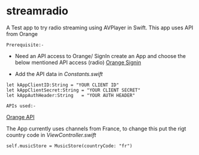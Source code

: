 # streamradio
A Test app to try radio streaming using AVPlayer in Swift.
This app uses API from Orange

`Prerequisite:-`
* Need an API access to Orange/ SignIn create an App and choose the below mentioned API access (radio)
[Orange Signin](https://developer.orange.com/signin)

* Add the API data in *Constants.swift*
```
let kAppClientID:String = "YOUR CLIENT ID"
let kAppClientSecret:String = "YOUR CLIENT SECRET"
let kAppAuthHeader:String   = "YOUR AUTH HEADER"
```
`APIs used:-`

[Orange API](https://developer.orange.com/apis/orangeradio/api-reference)

The App currently uses channels from France, to change this put the rigt country code in *ViewController.swift*
```
self.musicStore = MusicStore(countryCode: "fr")
```
